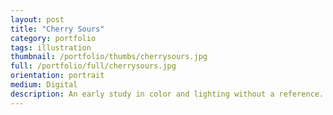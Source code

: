 ```yaml
---
layout: post
title: "Cherry Sours"
category: portfolio
tags: illustration
thumbnail: /portfolio/thumbs/cherrysours.jpg
full: /portfolio/full/cherrysours.jpg
orientation: portrait
medium: Digital
description: An early study in color and lighting without a reference. I don't do a lot without any reference, even for conceptual art I'll try to compile references for materials, environments or fabrics for folds. This was completely from my head, and far removed from how I normally work. It can be a breath of fresh air to step away from the routine.
---
```

